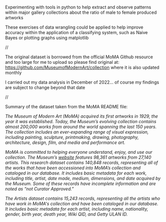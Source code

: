 Experimenting with tools in python to help extract and observe patterns within major gallery collections about the ratio of male to female produced artworks

These exercises of data wrangling could be applied to help improve accuracy within the application of a classifying system, such as Naive Bayes or plotting graphs using matplotlib

//

The original dataset is borrowed from the official MoMA Github resource and too large for me to upload so please find original at: https://github.com/MuseumofModernArt/collection where it is also updated monthly

I carried out my data analysis in December of 2022... of course my findings are subject to change beyond that date

//

Summary of the dataset taken from the MoMA README file:

*The Museum of Modern Art (MoMA) acquired its first artworks in 1929, the year it was established. Today, the Museum’s evolving collection contains almost 200,000 works from around the world spanning the last 150 years. The collection includes an ever-expanding range of visual expression, including painting, sculpture, printmaking, drawing, photography, architecture, design, film, and media and performance art.*

*MoMA is committed to helping everyone understand, enjoy, and use our collection. The Museum’s [website](http://www.moma.org/collection) features 98,361 artworks from 27,140 artists. This research dataset contains 140,848 records, representing all of the works that have been accessioned into MoMA’s collection and cataloged in our database. It includes basic metadata for each work, including title, artist, date made, medium, dimensions, and date acquired by the Museum. Some of these records have incomplete information and are noted as “not Curator Approved.”*

*The Artists dataset contains 15,243 records, representing all the artists who have work in MoMA's collection and have been cataloged in our database. It includes basic metadata for each artist, including name, nationality, gender, birth year, death year, Wiki QID, and Getty ULAN ID.*

